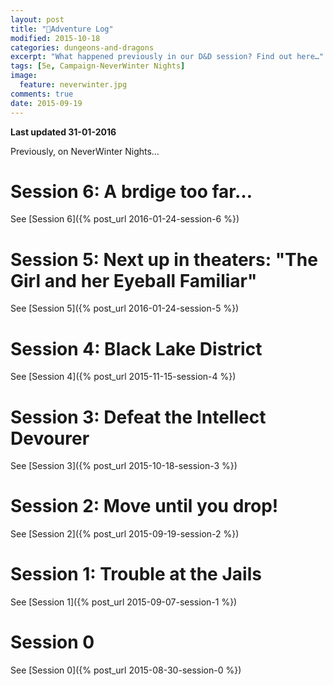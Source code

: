 ```yaml
---
layout: post
title: "🐲Adventure Log"
modified: 2015-10-18
categories: dungeons-and-dragons
excerpt: "What happened previously in our D&D session? Find out here…"
tags: [5e, Campaign-NeverWinter Nights]
image:
  feature: neverwinter.jpg
comments: true
date: 2015-09-19
---
```


**Last updated 31-01-2016**

Previously, on NeverWinter Nights…

# Session 6: A brdige too far…

See [Session 6]({% post_url 2016-01-24-session-6 %})


# Session 5: Next up in theaters: "The Girl and her Eyeball Familiar"

See [Session 5]({% post_url 2016-01-24-session-5 %})

# Session 4: Black Lake District

See [Session 4]({% post_url 2015-11-15-session-4 %})

# Session 3: Defeat the Intellect Devourer

See [Session 3]({% post_url 2015-10-18-session-3 %})

# Session 2: Move until you drop!

See [Session 2]({% post_url 2015-09-19-session-2 %})

# Session 1: Trouble at the Jails

See [Session 1]({% post_url 2015-09-07-session-1 %})

# Session 0

See [Session 0]({% post_url 2015-08-30-session-0 %})